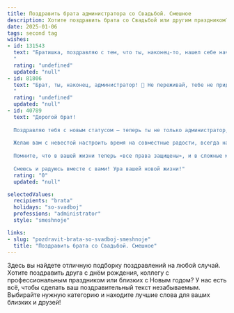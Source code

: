 ```yaml
---
title: Поздравить брата администратора со Свадьбой. Смешное
description: Хотите поздравить брата со Свадьбой или другим праздником? Наш ИИ создаст незабываемое поздравление, а вы обязательно выделитесь среди других.  
date: 2025-01-06
tags: second tag
wishes:
- id: 131543
  text: "Братишка, поздравляю с тем, что ты, наконец-то, нашел себе начальника, которому будешь подчиняться всю жизнь!  Пусть семейная жизнь будет такой же организованной и эффективной, как твоя работа администратора, только с меньшим количеством отчетности и большем количеством радости!  Горько! (но не сильно, чтоб отчетность по семейному бюджету не пострадала).
  "
  rating: "undefined"
  updated: "null"
- id: 81806
  text: "Брат, ты, наконец, администратор! 🎉 Не переживай, тебе не придется теперь \"администрировать\" семейный бюджет, жена уже за это взялась. 😉 Всего самого наилучшего в новой роли, пусть семейная жизнь станет самой успешной твоей \"карьерой\"! 🥳
  "
  rating: "undefined"
  updated: "null"
- id: 40789
  text: "Дорогой брат!
  
  Поздравляю тебя с новым статусом — теперь ты не только администратор, но и главный администратор своей семьи! Обратите внимание, что теперь каждый сокровенный секрет, каждая ошибка и даже каждый «технический сбой» будут записываться в протоколы ваших будней!
  
  Желаю вам с невестой настроить время на совместные радости, всегда находить общий язык (даже если он будет на языке любви и заботы), и чтобы ваши дни были заполнены яркими процессами, а ночи — безграничным количеством обновлений счастья!
  
  Помните, что в вашей жизни теперь «все права защищены», и в сложные моменты всегда можно обратиться в техподдержку друг к другу. Пусть ваш семейный сервер работает без сбоев, а уровень любви поднимается до максимума.
  
  Смеюсь и радуюсь вместе с вами! Ура вашей новой жизни!"
  rating: "0"
  updated: "null"

selectedValues:
  recipients: "brata"
  holidays: "so-svadboj"
  professions: "administrator"
  style: "smeshnoje"

links:
- slug: "pozdravit-brata-so-svadboj-smeshnoje"
  title: "Поздравить брата со Свадьбой. Смешное"
---
```


Здесь вы найдете отличную подборку поздравлений на любой случай. 
Хотите поздравить друга с днём рождения, коллегу с профессиональным праздником или близких с Новым годом? У нас есть всё, чтобы сделать ваш поздравительный текст незабываемым. Выбирайте нужную категорию и находите лучшие слова для ваших близких и друзей!
